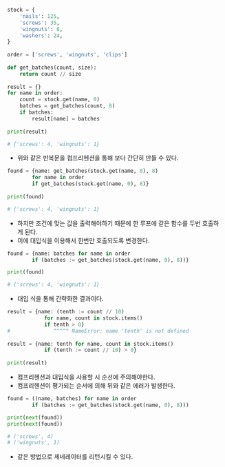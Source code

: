 ```Python
stock = {  
    'nails': 125,  
    'screws': 35,  
    'wingnuts': 8,  
    'washers': 24,  
}  
  
order = ['screws', 'wingnuts', 'clips']  
  
def get_batches(count, size):  
    return count // size  
  
result = {}  
for name in order:  
    count = stock.get(name, 0)  
    batches = get_batches(count, 8)  
    if batches:  
        result[name] = batches  
  
print(result)

# {'screws': 4, 'wingnuts': 1}
```
- 위와 같은 반복문을 컴프리헨션을 통해 보다 간단히 만들 수 있다.

```Python
found = {name: get_batches(stock.get(name, 0), 8)  
        for name in order  
        if get_batches(stock.get(name, 0), 8)}  
  
print(found)

# {'screws': 4, 'wingnuts': 1}
```
- 하지만 조건에 맞는 값을 출력해야하기 때문에 한 루프에 같은 함수를 두번 호출하게 된다.
- 이에 대입식을 이용해서 한번만 호출되도록 변경한다.

```Python
found = {name: batches for name in order  
        if (batches := get_batches(stock.get(name, 0), 8))}

print(found)

# {'screws': 4, 'wingnuts': 1}
```
- 대입 식을 통해 간략화한 결과이다.

```Python
result = {name: (tenth := count // 10)  
            for name, count in stock.items()  
            if tenth > 0}  
#              ^^^^^ NameError: name 'tenth' is not defined
  
result = {name: tenth for name, count in stock.items()  
            if (tenth := count // 10) > 0}  
  
print(result)
```
- 컴프리헨션과 대입식을 사용할 시 순선에 주의해야한다.
- 컴프리헨션이 평가되는 순서에 의해 뒤와 같은 에러가 발생한다.

```Python
found = ((name, batches) for name in order  
        if (batches := get_batches(stock.get(name, 0), 8)))  

print(next(found))  
print(next(found))

# ('screws', 4)
# ('wingnuts', 1)
```
- 같은 방법으로 제네레이터를 리턴시킬 수 있다.
